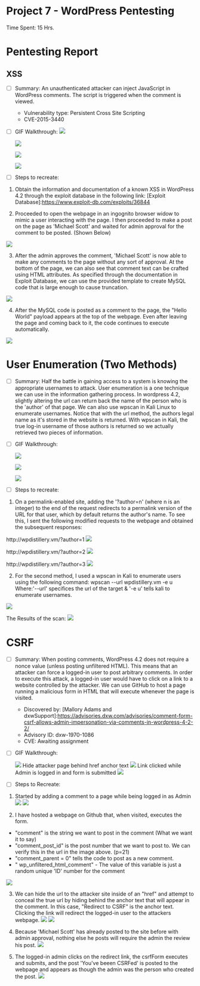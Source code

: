 # Project 7 - WordPress Pentesting

Time Spent: 15 Hrs.

# Pentesting Report

## XSS 
- [ ] Summary: An unauthenticated attacker can inject JavaScript in WordPress comments. The script is triggered when the comment is viewed.
    - Vulnerability type: Persistent Cross Site Scripting
    - CVE-2015-3440
   
- [ ] GIF Walkthrough:
    ![](https://github.com/ErikMontenegro11/codepathWPD/blob/master/xss1gif.gif)
    
    ![](https://github.com/ErikMontenegro11/codepathWPD/blob/master/xss2.gif)
    
    ![](https://github.com/ErikMontenegro11/codepathWPD/blob/master/xss3.gif)
    
    ![](https://github.com/ErikMontenegro11/codepathWPD/blob/master/xss4.gif)

- [ ] Steps to recreate: 

1. Obtain the information and documentation of a known XSS in WordPress 4.2 through the exploit database in the following         link: [Exploit Database]:https://www.exploit-db.com/exploits/36844

2. Proceeded to open the webpage in an ingognito browser widow to mimic a user interacting with the page. I then proceeded to make a post on the page as 'Michael Scott' and waited for admin approval for the comment to be posted. (Shown Below)

![](https://github.com/ErikMontenegro11/codepathWPD/blob/master/step1xss.png)

3. After the admin approves the comment, 'Michael Scott' is now able to make any comments to the page without any sort of approval.  At the bottom of the page, we can also see that comment text can be crafted using HTML attributes.  As specified through the documentation in Exploit Database, we can use the provided template to create MySQL code that is large enough to cause truncation.

![](https://github.com/ErikMontenegro11/codepathWPD/blob/master/step2xss.png)

4. After the MySQL code is posted as a comment to the page, the "Hello World" payload appears at the top of the webpage.  Even after leaving the page and coming back to it, the code continues to execute automatically.

![](https://github.com/ErikMontenegro11/codepathWPD/blob/master/step3xss.png)


# User Enumeration (Two Methods)

- [ ] Summary: Half the battle in gaining access to a system is knowing the appropriate usernames to attack.  User enumeration is a one technique we can use in the information gathering process.  In wordpress 4.2, slightly altering the url can return back the name of the person who is the 'author' of that page.  We can also use wpscan in Kali Linux to enumerate usernames.  Notice that with the url method, the authors legal name as it's stored in the website is returned.  With wpscan in Kali, the true log-in username of those authors is returned so we actually retrieved two pieces of information. 

- [ ] GIF Walkthrough:

    ![](https://github.com/ErikMontenegro11/codepathWPD/blob/master/ue1.gif)
    
    ![](https://github.com/ErikMontenegro11/codepathWPD/blob/master/ue2.gif)
    
    ![](https://github.com/ErikMontenegro11/codepathWPD/blob/master/ue3.gif)

- [ ] Steps to recreate:

1. On a permalink-enabled site, adding the '?author=n' (where n is an integer) to the end of the request redirects to a permalink version of the URL for that user, which by default returns the author's name.  To see this, I sent the following modified requests to the webpage and obtained the subsequent responses:

http://<i></i>wpdistillery.vm/?author=1
![](https://github.com/ErikMontenegro11/codepathWPD/blob/master/enum1.png)

http://<i></i>wpdistillery.vm/?author=2
![](https://github.com/ErikMontenegro11/codepathWPD/blob/master/enum2.png)

http://<i></i>wpdistillery.vm/?author=3
![](https://github.com/ErikMontenegro11/codepathWPD/blob/master/enum3.png)


2. For the second method, I used a wpscan in Kali to enumerate users using the following command:
    wpscan --url wpdistillery.vm -e u    
    Where:'--url' specifices the url of the target & '-e u' tells kali to enumerate usernames.
    
![](https://github.com/ErikMontenegro11/codepathWPD/blob/master/wpscan1.png)

The Results of the scan:
![](https://github.com/ErikMontenegro11/codepathWPD/blob/master/wpscan2.png)
    

# CSRF

- [ ] Summary: When posting comments, WordPress 4.2 does not require a nonce value (unless posting unfiltered HTML). This means that an attacker can force a logged-in user to post arbitrary comments.  In order to execute this attack, a logged-in user would have to click on a link to a website controlled by the attacker.  We can use GitHub to host a page running a malicious form in HTML that will execute whenever the page is visited.

  - Discovered by: [Mallory Adams and dxwSupport]:https://advisories.dxw.com/advisories/comment-form-csrf-allows-admin-impersonation-via-comments-in-wordpress-4-2-2/
  - Advisory ID: dxw-1970-1086
  - CVE: Awaiting assignment

- [ ] GIF Walkthrough:
  
  ![](https://github.com/ErikMontenegro11/codepathWPD/blob/master/csrf1.gif)
  Hide attacker page behind href anchor text
  ![](https://github.com/ErikMontenegro11/codepathWPD/blob/master/csrf2.gif)
  Link clicked while Admin is logged in and form is submitted
  ![](https://github.com/ErikMontenegro11/codepathWPD/blob/master/csrf3.gif)
  

- [ ] Steps to Recreate:

1. Started by adding a comment to a page while being logged in as Admin
![](https://github.com/ErikMontenegro11/codepathWPD/blob/master/csrf1.png)
![](https://github.com/ErikMontenegro11/codepathWPD/blob/master/csrf2.png)

2. I have hosted a webpage on Github that, when visited, executes the form.  
  * "comment" is the string we want to post in the comment (What we want it to say)
  * "comment_post_id" is the post number that we want to post to.  We can verify this in the url in the image above. (p=21)
  * "comment_parent = 0" tells the code to post as a new comment.
  * " wp_unfiltered_html_comment" - The value of this variable is just a random unique 'ID' number for the comment
  
![](https://github.com/ErikMontenegro11/codepathWPD/blob/master/csrf3.png)

3. We can hide the url to the attacker site inside of an "href" and attempt to conceal the true url by hiding behind the anchor text that will appear in the comment.  In this case, "Redirect to CSRF" is the anchor text.  Clicking the link will redirect the logged-in user to the attackers webpage.
![](https://github.com/ErikMontenegro11/codepathWPD/blob/master/csrf4.png)
![](https://github.com/ErikMontenegro11/codepathWPD/blob/master/csrf5.png)

4. Because 'Michael Scott' has already posted to the site before with admin approval, nothing else he posts will require the admin the review his post.
![](https://github.com/ErikMontenegro11/codepathWPD/blob/master/csrf6.png)

5. The logged-in admin clicks on the redirect link, the csrfForm executes and submits, and the post 'You've beeen CSRFed' is posted to the webpage and appears as though the admin was the person who created the post.
![](https://github.com/ErikMontenegro11/codepathWPD/blob/master/csrf7.png)
